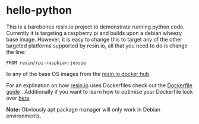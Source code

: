 # hello-python
This is a barebones resin.io project to demonstrate running python code. 
Currently it is targeting a raspberry pi and builds upon a debian wheezy base image. However, it is easy to 
change this to target any of the other targeted platforms supported by resin.io, all that you need to do is 
change the line:
```
FROM resin/rpi-raspbian:jessie
```
to any of the base OS images from the [resin.io docker hub](https://registry.hub.docker.com/repos/resin/).

For an explination on how [resin.io](https://resin.io/) uses Dockerfiles check out the [Dockerfile guide](http://docs.resin.io/#/pages/dockerfile.md)
 . Additionally if you want to learn how to optimise your Dockerfile look over [here](http://docs.resin.io/#/pages/build-optimisation.md)


__Note:__ Obviously apt package manager will only work in Debian environments.


